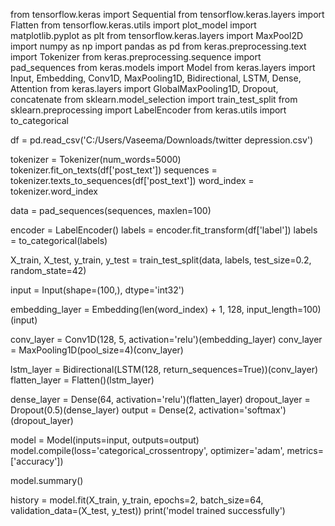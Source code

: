 from tensorflow.keras import Sequential
from tensorflow.keras.layers import Flatten 
from tensorflow.keras.utils import plot_model
import matplotlib.pyplot as plt
from tensorflow.keras.layers import MaxPool2D
import numpy as np
import pandas as pd
from keras.preprocessing.text import Tokenizer
from keras.preprocessing.sequence import pad_sequences
from keras.models import Model
from keras.layers import Input, Embedding, Conv1D, MaxPooling1D, Bidirectional, LSTM, Dense, Attention
from keras.layers import GlobalMaxPooling1D, Dropout, concatenate
from sklearn.model_selection import train_test_split
from sklearn.preprocessing import LabelEncoder
from keras.utils import to_categorical



df = pd.read_csv('C:/Users/Vaseema/Downloads/twitter depression.csv')

tokenizer = Tokenizer(num_words=5000)
tokenizer.fit_on_texts(df['post_text'])
sequences = tokenizer.texts_to_sequences(df['post_text'])
word_index = tokenizer.word_index


data = pad_sequences(sequences, maxlen=100)


encoder = LabelEncoder()
labels = encoder.fit_transform(df['label'])
labels = to_categorical(labels)


X_train, X_test, y_train, y_test = train_test_split(data, labels, test_size=0.2, random_state=42)



input = Input(shape=(100,), dtype='int32')


embedding_layer = Embedding(len(word_index) + 1, 128, input_length=100)(input)


conv_layer = Conv1D(128, 5, activation='relu')(embedding_layer)
conv_layer = MaxPooling1D(pool_size=4)(conv_layer)


lstm_layer = Bidirectional(LSTM(128, return_sequences=True))(conv_layer)
flatten_layer = Flatten()(lstm_layer)  


dense_layer = Dense(64, activation='relu')(flatten_layer)
dropout_layer = Dropout(0.5)(dense_layer)
output = Dense(2, activation='softmax')(dropout_layer)


model = Model(inputs=input, outputs=output)
model.compile(loss='categorical_crossentropy', optimizer='adam', metrics=['accuracy'])


model.summary()


history = model.fit(X_train, y_train, epochs=2, batch_size=64, validation_data=(X_test, y_test))
print('model trained successfully')
